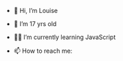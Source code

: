 - 👋 Hi, I’m Louise
- 👀 I’m 17 yrs old
- 👩🏼 I’m currently learning JavaScript 
 
- 📫 How to reach me: 

<!---
LouisevS/LouisevS is a ✨ special ✨ repository because its `README.md` (this file) appears on your GitHub profile.
You can click the Preview link to take a look at your changes.
--->
